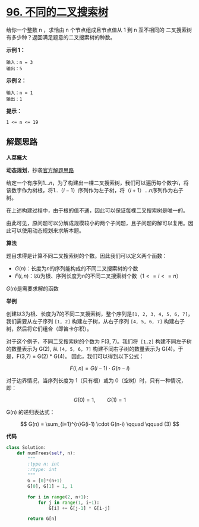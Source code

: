 # [96. 不同的二叉搜索树](https://leetcode-cn.com/problems/unique-binary-search-trees/)

给你一个整数 n ，求恰由 n 个节点组成且节点值从 1 到 n 互不相同的 二叉搜索树 有多少种？返回满足题意的二叉搜索树的种数。

 

**示例 1：**

```
输入：n = 3
输出：5
```

**示例 2：**

```
输入：n = 1
输出：1
```

**提示：**

```
1 <= n <= 19
```





## 解题思路

**人菜瘾大**

**动态规划**，抄袭[官方解题思路](https://leetcode-cn.com/problems/unique-binary-search-trees/solution/bu-tong-de-er-cha-sou-suo-shu-by-leetcode-solution/)

给定一个有序列$1...n$，为了构建出一棵二叉搜索树，我们可以遍历每个数字$i$，将该数字作为树根，将$1..（i-1）$序列作为左子树，将$（i+1）...n$序列作为右子树。

在上述构建过程中，由于根的值不通，因此可以保证每棵二叉搜索树是唯一的。

由此可见，原问题可以分解成规模较小的两个子问题，且子问题的解可以复用。因此可以使用动态规划来求解本题。

**算法**

题目求得是计算不同二叉搜索树的个数。因此我们可以定义两个函数：

- $G(n)$：长度为$n$的序列能构成的不同二叉搜索树的个数
- $F(i,n)$：以$i$为根、序列长度为$n$的不同二叉搜索树个数$（1<=i <=n）$

$G(n)$是需要求解的函数



**举例**

创建以3为根、长度为7的不同二叉搜索树，整个序列是`[1, 2, 3, 4, 5, 6, 7]`，我们需要从左子序列 `[1, 2]` 构建左子树，从右子序列 `[4, 5, 6, 7]` 构建右子树，然后将它们组合（即笛卡尔积）。

对于这个例子，不同二叉搜索树的个数为 F(3, 7)。我们将` [1,2]` 构建不同左子树的数量表示为 G(2), 从 `[4, 5, 6, 7]` 构建不同右子树的数量表示为 G(4)。于是，F(3,7) = G(2) * G(4)。 因此，我们可以得到以下公式：

$$
F(i,n)=G(i−1)⋅G(n−i)
$$


对于边界情况，当序列长度为 $1$（只有根）或为 $0$（空树）时，只有一种情况，即：

$$
G(0) = 1, \qquad G(1) = 1
$$


G(n) 的递归表达式：

$$
G(n) = \sum_{i=1}^{n}G(i-1) \cdot G(n-i) \qquad \qquad (3)
$$


**代码**

```python
class Solution:
    def numTrees(self, n):
        """
        :type n: int
        :rtype: int
        """
        G = [0]*(n+1)
        G[0], G[1] = 1, 1

        for i in range(2, n+1):
            for j in range(1, i+1):
                G[i] += G[j-1] * G[i-j]

        return G[n]
```

